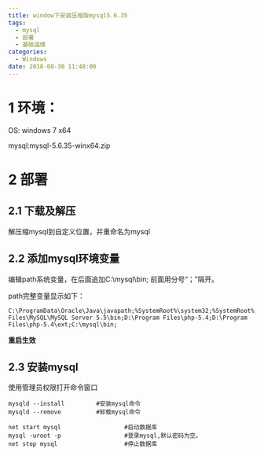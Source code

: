 ```yaml
---
title: window下安装压缩版mysql5.6.35
tags:
  - mysql
  - 部署
  - 基础运维
categories:
  - Windows
date: 2018-08-30 11:48:00
---
```


# 1 环境：
<!--more-->
OS: windows 7 x64

mysql:mysql-5.6.35-winx64.zip

# 2 部署

## 2.1 下载及解压

解压缩mysql到自定义位置，并重命名为mysql

## 2.2 添加mysql环境变量

编辑path系统变量，在后面追加C:\mysql\bin; 前面用分号“；”隔开。

path完整变量显示如下：

``` taggerscript
C:\ProgramData\Oracle\Java\javapath;%SystemRoot%\system32;%SystemRoot%;%SystemRoot%\System32\Wbem;%SYSTEMROOT%\System32\WindowsPowerShell\v1.0\;D:\Program Files\MySQL\MySQL Server 5.5\bin;D:\Program Files\php-5.4;D:\Program Files\php-5.4\ext;C:\mysql\bin;
```

**重启生效**

## 2.3 安装mysql

使用管理员权限打开命令窗口

``` dsconfig
mysqld --install         #安装mysql命令
mysqld --remove          #卸载mysql命令
```


``` crmsh
net start mysql                  #启动数据库
mysql -uroot -p                  #登录mysql,默认密码为空。
net stop mysql                   #停止数据库
```




